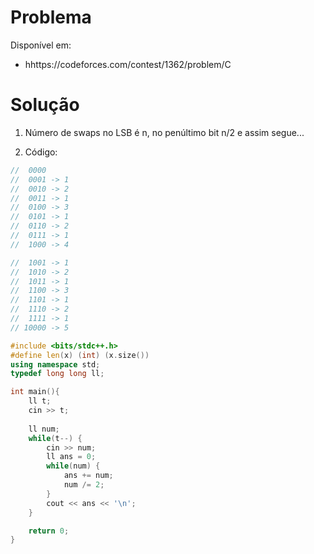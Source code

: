 # Problema

Disponível em:
*   hhttps://codeforces.com/contest/1362/problem/C

# Solução

1. Número de swaps no LSB é n, no penúltimo bit n/2 e assim segue...

2. Código:

```cpp
//  0000
//  0001 -> 1
//  0010 -> 2
//  0011 -> 1
//  0100 -> 3
//  0101 -> 1
//  0110 -> 2
//  0111 -> 1
//  1000 -> 4

//  1001 -> 1
//  1010 -> 2
//  1011 -> 1
//  1100 -> 3
//  1101 -> 1
//  1110 -> 2
//  1111 -> 1
// 10000 -> 5

#include <bits/stdc++.h>
#define len(x) (int) (x.size())
using namespace std;
typedef long long ll;

int main(){
    ll t;
    cin >> t;
    
    ll num;
    while(t--) {
        cin >> num;
        ll ans = 0;
        while(num) {
            ans += num;
            num /= 2;
        }
        cout << ans << '\n';
    }

    return 0;
}
```